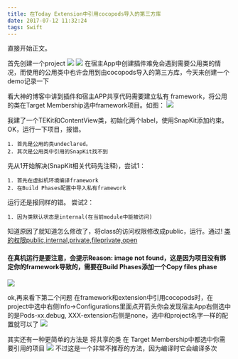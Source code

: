 ```yaml
---
title: 在Today Extension中引用cocopods导入的第三方库
date: 2017-07-12 11:32:24
tags: Swift
---
```

直接开始正文。

首先创建一个project
![](/images/2017/today_extension_image1.png)
![](/images/2017/today_extension_image2.png)
在宿主App中创建插件难免会遇到需要公用类的情况，而使用的公用类中也许会用到由cocopods导入的第三方库，今天来创建一个demo记录一下

看大神的博客中讲到插件和宿主APP共享代码需要建立私有 framework，将公用的类在Target Membership选中framework项目。如图：
![](/images/2017/today_extension_image4.png)

我建了一个TEKit和ContentView类，初始化两个label，使用SnapKit添加约束。OK，运行一下项目，报错。

 	1. 首先是公用的类undeclared。
 	2. 其次是公用类中引用的SnapKit找不到
 
 先从1开始解决(SnapKit相关代码先注释)，尝试1：
 
 	1. 首先在虚拟机环境编译framework
 	2. 在Build Phases配置中导入私有framework
 运行还是报同样的错。
 尝试2：
 	
 	1. 因为类默认状态是internal(在当前module中能被访问)
 知道原因了就知道怎么修改了，将class的访问权限修改成public，运行。通过! [类的权限public,internal,private,fileprivate,open](https://pengkun.github.io)

#### 在真机运行是要注意，会提示Reason: image not found，这是因为项目没有绑定你的framework导致的，需要在Build Phases添加一个Copy files phase
![](/images/2017/today_extension_image5.png)

ok,再来看下第二个问题
在framework和extension中引用cocopods时，在project中选中右侧Info->Configurations里面点开箭头你会发现宿主App右侧选中的是Pods-xx.debug, XXX-extension右侧是none，选中和project名字一样的配置就可以了
![](/images/2017/today_extension_image3.png)

其实还有一种更简单的方法是 将共享的类 在 Target Membership中都选中你需要引用的项目
![](/images/2017/today_extension_image4.png)
 不过这是一个非常不推荐的方法，因为编译时它会编译多次

